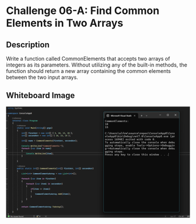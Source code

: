# Challenge 06-A: Find Common Elements in Two Arrays

## Description

Write a function called CommonElements that accepts two arrays of integers as its parameters. Without utilizing any of the built-in methods, the function should return a new array containing the common elements between the two input arrays.

## Whiteboard Image

![Challenge 06-A: Find Common Elements in Two Arrays](cc6.png)
